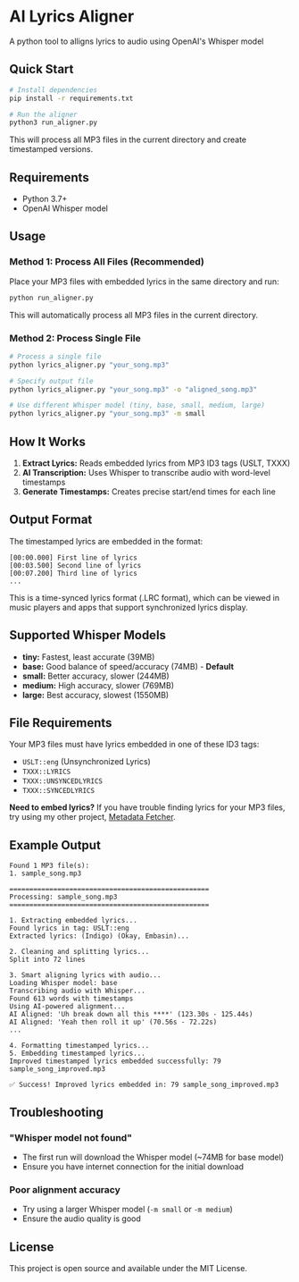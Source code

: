 # AI Lyrics Aligner

A python tool to alligns lyrics to audio using OpenAI's Whisper model

## Quick Start

```bash
# Install dependencies
pip install -r requirements.txt

# Run the aligner
python3 run_aligner.py
```

This will process all MP3 files in the current directory and create timestamped versions.

## Requirements

- Python 3.7+
- OpenAI Whisper model

## Usage

### Method 1: Process All Files (Recommended)

Place your MP3 files with embedded lyrics in the same directory and run:

```bash
python run_aligner.py
```

This will automatically process all MP3 files in the current directory.

### Method 2: Process Single File

```bash
# Process a single file
python lyrics_aligner.py "your_song.mp3"

# Specify output file
python lyrics_aligner.py "your_song.mp3" -o "aligned_song.mp3"

# Use different Whisper model (tiny, base, small, medium, large)
python lyrics_aligner.py "your_song.mp3" -m small
```

## How It Works

1. **Extract Lyrics:** Reads embedded lyrics from MP3 ID3 tags (USLT, TXXX)
2. **AI Transcription:** Uses Whisper to transcribe audio with word-level timestamps
3. **Generate Timestamps:** Creates precise start/end times for each line

## Output Format

The timestamped lyrics are embedded in the format:
```
[00:00.000] First line of lyrics
[00:03.500] Second line of lyrics
[00:07.200] Third line of lyrics
...
```

This is a time-synced lyrics format (.LRC format), which can be viewed in music players and apps that support synchronized lyrics display.

## Supported Whisper Models

- **tiny:** Fastest, least accurate (39MB)
- **base:** Good balance of speed/accuracy (74MB) - **Default**
- **small:** Better accuracy, slower (244MB)
- **medium:** High accuracy, slower (769MB)
- **large:** Best accuracy, slowest (1550MB)

## File Requirements

Your MP3 files must have lyrics embedded in one of these ID3 tags:
- `USLT::eng` (Unsynchronized Lyrics)
- `TXXX::LYRICS`
- `TXXX::UNSYNCEDLYRICS`
- `TXXX::SYNCEDLYRICS`

**Need to embed lyrics?**
If you have trouble finding lyrics for your MP3 files, try using my other project, [Metadata Fetcher](https://github.com/00vqla/metadata-fetcher).

## Example Output

```
Found 1 MP3 file(s):
1. sample_song.mp3

==================================================
Processing: sample_song.mp3
==================================================

1. Extracting embedded lyrics...
Found lyrics in tag: USLT::eng
Extracted lyrics: (Indigo) (Okay, Embasin)...

2. Cleaning and splitting lyrics...
Split into 72 lines

3. Smart aligning lyrics with audio...
Loading Whisper model: base
Transcribing audio with Whisper...
Found 613 words with timestamps
Using AI-powered alignment...
AI Aligned: 'Uh break down all this ****' (123.30s - 125.44s)
AI Aligned: 'Yeah then roll it up' (70.56s - 72.22s)
...

4. Formatting timestamped lyrics...
5. Embedding timestamped lyrics...
Improved timestamped lyrics embedded successfully: 79 sample_song_improved.mp3

✅ Success! Improved lyrics embedded in: 79 sample_song_improved.mp3
```

## Troubleshooting

### "Whisper model not found"
- The first run will download the Whisper model (~74MB for base model)
- Ensure you have internet connection for the initial download

### Poor alignment accuracy
- Try using a larger Whisper model (`-m small` or `-m medium`)
- Ensure the audio quality is good

## License

This project is open source and available under the MIT License. 
